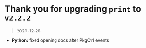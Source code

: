 # Thank you for upgrading `print` to `v2.2.2`

> 2020-12-28

* **Python:** fixed opening docs after PkgCtrl events
